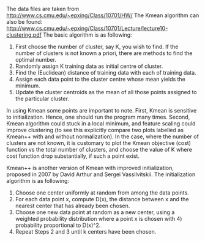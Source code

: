 The data files are taken from http://www.cs.cmu.edu/~epxing/Class/10701/HW/
The Kmean algorithm can also be found: http://www.cs.cmu.edu/~epxing/Class/10701/Lecture/lecture10-clustering.pdf
The basic algorithm is as following:
1) First choose the number of cluster, say K, you wish to find. If the number of clusters is not known a priori, there are methods to find the optimal number. 
2) Randomly assign K training data as initial centre of cluster. 
3) Find the (Euclidean) distance of training data with each of training data. 
4) Assign each data point to the cluster centre whose mean yields the minimum. 
5) Update the cluster centroids as the mean of all those points assigned to the particular cluster. 

In using Kmean some points are important to note. First, Kmean is sensitive to initialization. Hence, one should run the program many times. Second, Kmean algorithm could stuck in a local minimum, and feature scaling could improve clustering (to see this explicitly compare two plots labelled as Kmean++ with and without normalization). In the case, where the number of clusters are not known, it is customary to plot the Kmean objective (cost) function vs the total number of clusters, and choose the value of K where cost function drop substantially, if such a point exist. 

Kmean++ is another version of Kmean with improved initialization,  proposed in 2007 by David Arthur and Sergei Vassilvitskii. The initialization algorithm is as following:

1) Choose one center uniformly at random from among the data points.
2) For each data point x, compute D(x), the distance between x and the nearest center that has already been chosen.
3) Choose one new data point at random as a new center, using a weighted probability distribution where a point x is chosen with 4) probability proportional to D(x)^2.
5) Repeat Steps 2 and 3 until k centers have been chosen.

